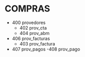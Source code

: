 # COMPRAS





- 400 provedores
  - 402 prov_cta
  - 404 prov_abm
- 406 prov_facturas
  - 403 prov_factura
- 407 prov_pagos
  -408 prov_pago
